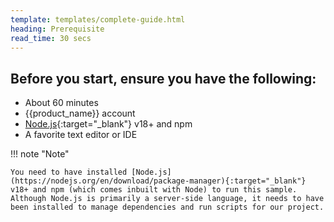 ```yaml
---
template: templates/complete-guide.html
heading: Prerequisite
read_time: 30 secs
---
```


## Before you start, ensure you have the following:

* About 60 minutes
* {{product_name}} account
* [Node.js](https://nodejs.org/en/download/package-manager){:target="_blank"} v18+ and npm
* A favorite text editor or IDE


!!! note "Note"

    You need to have installed [Node.js](https://nodejs.org/en/download/package-manager){:target="_blank"} v18+ and npm (which comes inbuilt with Node) to run this sample. Although Node.js is primarily a server-side language, it needs to have been installed to manage dependencies and run scripts for our project.
